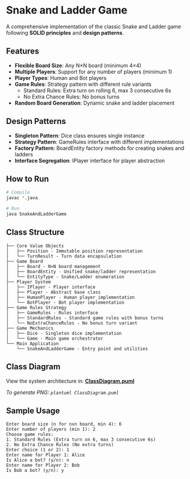 # Snake and Ladder Game

A comprehensive implementation of the classic Snake and Ladder game following **SOLID principles** and **design patterns**.

## Features

- **Flexible Board Size**: Any N×N board (minimum 4×4)
- **Multiple Players**: Support for any number of players (minimum 1)
- **Player Types**: Human and Bot players
- **Game Rules**: Strategy pattern with different rule variants
  - Standard Rules: Extra turn on rolling 6, max 3 consecutive 6s
  - No Extra Chance Rules: No bonus turns
- **Random Board Generation**: Dynamic snake and ladder placement

## Design Patterns

- **Singleton Pattern**: Dice class ensures single instance
- **Strategy Pattern**: GameRules interface with different implementations
- **Factory Pattern**: BoardEntity factory methods for creating snakes and ladders
- **Interface Segregation**: IPlayer interface for player abstraction

## How to Run

```bash
# Compile
javac *.java

# Run
java SnakeAndLadderGame
```

## Class Structure

```
├── Core Value Objects
│   ├── Position - Immutable position representation
│   └── TurnResult - Turn data encapsulation
├── Game Board
│   ├── Board - N×N board management
│   ├── BoardEntity - Unified snake/ladder representation
│   └── EntityType - Snake/Ladder enumeration
├── Player System
│   ├── IPlayer - Player interface
│   ├── Player - Abstract base class
│   ├── HumanPlayer - Human player implementation
│   └── BotPlayer - Bot player implementation
├── Game Rules Strategy
│   ├── GameRules - Rules interface
│   ├── StandardRules - Standard game rules with bonus turns
│   └── NoExtraChanceRules - No bonus turn variant
├── Game Mechanics
│   ├── Dice - Singleton dice implementation
│   └── Game - Main game orchestrator
└── Main Application
    └── SnakeAndLadderGame - Entry point and utilities
```

## Class Diagram

View the system architecture in: **[ClassDiagram.puml](ClassDiagram.puml)**

_To generate PNG: `plantuml ClassDiagram.puml`_

## Sample Usage

```
Enter board size (n for nxn board, min 4): 6
Enter number of players (min 1): 2
Choose game rules:
1. Standard Rules (Extra turn on 6, max 3 consecutive 6s)
2. No Extra Chance Rules (No extra turns)
Enter choice (1 or 2): 1
Enter name for Player 1: Alice
Is Alice a bot? (y/n): n
Enter name for Player 2: Bob
Is Bob a bot? (y/n): y
```
